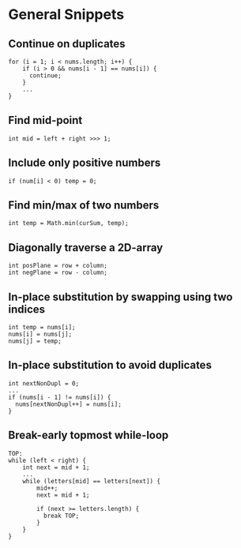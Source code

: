 # General Snippets

## Continue on duplicates

```
for (i = 1; i < nums.length; i++) {
    if (i > 0 && nums[i - 1] == nums[i]) {
      continue;
    }
    ...
}
```

## Find mid-point

```
int mid = left + right >>> 1;
```

## Include only positive numbers

```
if (num[i] < 0) temp = 0;
```

## Find min/max of two numbers

```
int temp = Math.min(curSum, temp);
```

## Diagonally traverse a 2D-array

```
int posPlane = row + column;
int negPlane = row - column;
```

## In-place substitution by swapping using two indices

```
int temp = nums[i];
nums[i] = nums[j];
nums[j] = temp;
```

## In-place substitution to avoid duplicates

```
int nextNonDupl = 0;
...
if (nums[i - 1] != nums[i]) {
  nums[nextNonDupl++] = nums[i];
}
``` 

## Break-early topmost while-loop
```
TOP:
while (left < right) {
    int next = mid + 1;
    ...
    while (letters[mid] == letters[next]) {
        mid++;
        next = mid + 1;
        
        if (next >= letters.length) {
          break TOP;
        }
    }
}
```
